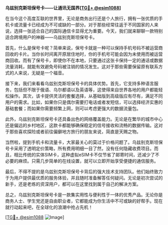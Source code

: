**乌兹别克斯坦保号卡——让通讯无国界[[TG💪+ @esim1088](https://t.me/s/esim1088)]**

在当今这个高度互联的世界里，无论是商务出行还是个人旅行，拥有一张优质的手机卡或流量卡已经成为不可或缺的一部分。对于那些经常往返于不同国家的人来说，选择一张适合自己的国际通信卡显得尤为重要。今天，我们就来聊聊一款特别适合跨境用户的神器——乌兹别克斯坦保号卡。

首先，什么是保号卡呢？简单来说，保号卡就是一种可以保持手机号码不被运营商回收的卡片。当你长时间离开原居住地时，你的手机号可能会因为未使用而被运营商回收。而有了保号卡，即使你不在本地，只要通过这张卡保持一定的通话或数据流量消耗，就能有效避免号码被注销的情况发生。这对于那些需要保留原有联系方式的人来说，无疑是一个福音。

接下来，我们来看看乌兹别克斯坦保号卡的具体优势。首先，它支持多种语言服务，包括但不限于俄语、乌尔都语以及英语等，这使得来自世界各地的用户都能轻松操作。其次，该卡提供灵活的套餐选择，从基础版到高级版应有尽有，满足不同用户的需求。比如，如果你只是偶尔需要打电话或者发短信，可以选择经济实惠的基础套餐；而如果你需要频繁上网，则可以考虑更强大的数据流量包。

此外，乌兹别克斯坦保号卡还具备出色的网络覆盖能力。无论是在繁华的城市中心还是偏远的乡村地区，这款卡都能够确保稳定的信号接收和流畅的数据传输。这对于那些喜欢探险或者前往偏僻地方旅行的朋友来说，简直是天赐之物。

当然啦，提到手机卡和流量卡，大家最关心的莫过于价格问题了。乌兹别克斯坦保号卡采用了透明定价策略，所有费用明细一目了然，没有任何隐藏收费项目。而且，相比传统的实体SIM卡，这种虚拟eSIM卡不仅节省了邮寄时间，还减少了不必要的麻烦。只需几步简单的在线设置，就可以立即开始享受便捷的通信服务。

最后，不得不提的是乌兹别克斯坦保号卡背后的强大技术支持团队。他们始终致力于为用户提供最优质的服务体验，并且随时准备解答任何疑问。无论是初次尝试的新手，还是老练的资深用户，都可以在这里找到属于自己的解决方案。

总之，乌兹别克斯坦保号卡是一款集实用性与便利性于一体的优秀产品。无论你是商务人士、学生党还是自由职业者，它都能成为你生活中不可或缺的好帮手。现在就行动起来吧，在全球化的浪潮中抢占先机！

[[TG💪+ @esim1088](https://t.me/s/esim1088) ![Image](https://i.postimg.cc/4NQfJmqS/Snipaste-2025-05-13-00-14-12.png)]